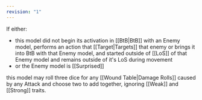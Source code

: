 ```yaml
---
revision: "1"
---
```

If either:  
- this model did not begin its activation in [[BtB|BtB]] with an Enemy model, performs an action that [[Target|Targets]] that enemy or brings it into BtB with that Enemy model, and started outside of [[LoS]] of that Enemy model and remains outside of it's LoS during movement
- or the Enemy model is [[Surprised]]

this model may roll three dice for any [[Wound Table|Damage Rolls]] caused by any Attack and choose two to add together, ignoring [[Weak]] and [[Strong]] traits.